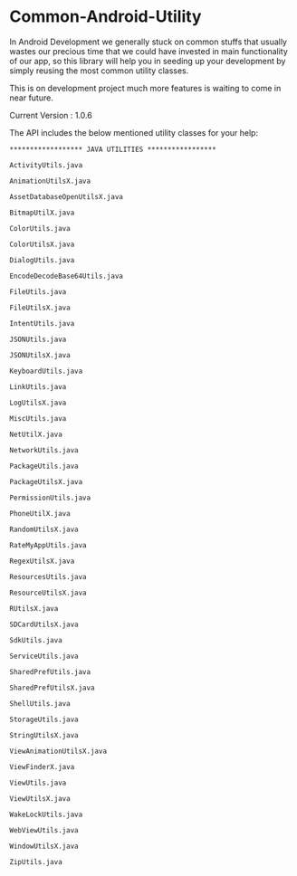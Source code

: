 # Common-Android-Utility
In Android Development we generally stuck on common stuffs that usually wastes our precious time that we could have invested in main functionality of our app, so this library will help
you in seeding up your development by simply reusing the most common utility classes.

This is on development project much more features is waiting to come in near future.

Current Version : 1.0.6

The API includes the below mentioned utility classes for your help:

    
    ****************** JAVA UTILITIES *****************
    
    ActivityUtils.java
    
    AnimationUtilsX.java
    
    AssetDatabaseOpenUtilsX.java
    
    BitmapUtilX.java
    
    ColorUtils.java
    
    ColorUtilsX.java
    
    DialogUtils.java
    
    EncodeDecodeBase64Utils.java
    
    FileUtils.java
    
    FileUtilsX.java
    
    IntentUtils.java
    
    JSONUtils.java
    
    JSONUtilsX.java
    
    KeyboardUtils.java
    
    LinkUtils.java
    
    LogUtilsX.java
    
    MiscUtils.java
    
    NetUtilX.java
    
    NetworkUtils.java
    
    PackageUtils.java
    
    PackageUtilsX.java
    
    PermissionUtils.java
    
    PhoneUtilX.java
    
    RandomUtilsX.java
    
    RateMyAppUtils.java
    
    RegexUtilsX.java
    
    ResourcesUtils.java
    
    ResourceUtilsX.java
    
    RUtilsX.java
    
    SDCardUtilsX.java
    
    SdkUtils.java
    
    ServiceUtils.java
    
    SharedPrefUtils.java
    
    SharedPrefUtilsX.java
    
    ShellUtils.java
    
    StorageUtils.java
    
    StringUtilsX.java
    
    ViewAnimationUtilsX.java
    
    ViewFinderX.java
    
    ViewUtils.java
    
    ViewUtilsX.java
    
    WakeLockUtils.java
    
    WebViewUtils.java
    
    WindowUtilsX.java
    
    ZipUtils.java

